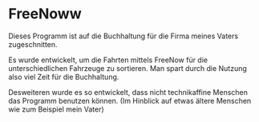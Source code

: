 # FreeNoww

Dieses Programm ist auf die Buchhaltung für die Firma meines Vaters zugeschnitten.

Es wurde entwickelt, um die Fahrten mittels FreeNow für die unterschiedlichen Fahrzeuge zu sortieren.
Man spart durch die Nutzung also viel Zeit für die Buchhaltung.


Desweiteren wurde es so entwickelt, dass nicht technikaffine Menschen das Programm benutzen können.
(Im Hinblick auf etwas ältere Menschen wie zum Beispiel mein Vater)